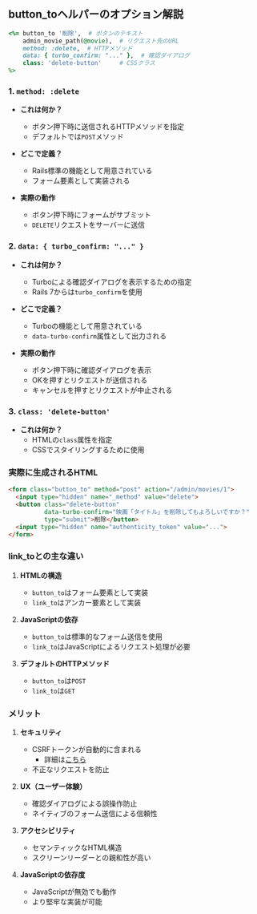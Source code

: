 ## **button_toヘルパーのオプション解説**

```ruby
<%= button_to '削除',  # ボタンのテキスト
    admin_movie_path(@movie),  # リクエスト先のURL
    method: :delete,  # HTTPメソッド
    data: { turbo_confirm: "..." },  # 確認ダイアログ
    class: 'delete-button'     # CSSクラス
%>
```

### 1. `method: :delete`
- **これは何か？**
  - ボタン押下時に送信されるHTTPメソッドを指定
  - デフォルトでは`POST`メソッド
  
- **どこで定義？**
  - Rails標準の機能として用意されている
  - フォーム要素として実装される

- **実際の動作**
  - ボタン押下時にフォームがサブミット
  - `DELETE`リクエストをサーバーに送信

### 2. `data: { turbo_confirm: "..." }`
- **これは何か？**
  - Turboによる確認ダイアログを表示するための指定
  - Rails 7からは`turbo_confirm`を使用
  
- **どこで定義？**
  - Turboの機能として用意されている
  - `data-turbo-confirm`属性として出力される

- **実際の動作**
  - ボタン押下時に確認ダイアログを表示
  - OKを押すとリクエストが送信される
  - キャンセルを押すとリクエストが中止される

### 3. `class: 'delete-button'`
- **これは何か？**
  - HTMLの`class`属性を指定
  - CSSでスタイリングするために使用

### 実際に生成されるHTML
```html
<form class="button_to" method="post" action="/admin/movies/1">
  <input type="hidden" name="_method" value="delete">
  <button class="delete-button" 
          data-turbo-confirm="映画「タイトル」を削除してもよろしいですか？" 
          type="submit">削除</button>
  <input type="hidden" name="authenticity_token" value="...">
</form>
```

### link_toとの主な違い
1. **HTMLの構造**
   - `button_to`はフォーム要素として実装
   - `link_to`はアンカー要素として実装

2. **JavaScriptの依存**
   - `button_to`は標準的なフォーム送信を使用
   - `link_to`はJavaScriptによるリクエスト処理が必要

3. **デフォルトのHTTPメソッド**
   - `button_to`は`POST`
   - `link_to`は`GET`

### メリット
1. **セキュリティ**
   - CSRFトークンが自動的に含まれる
     - 詳細は[こちら](./CSRFトークン.md)
   - 不正なリクエストを防止

2. **UX（ユーザー体験）**
   - 確認ダイアログによる誤操作防止
   - ネイティブのフォーム送信による信頼性

3. **アクセシビリティ**
   - セマンティックなHTML構造
   - スクリーンリーダーとの親和性が高い

4. **JavaScriptの依存度**
   - JavaScriptが無効でも動作
   - より堅牢な実装が可能